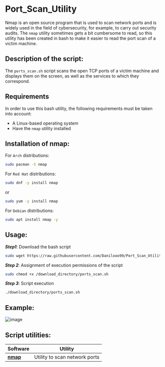 # Port_Scan_Utility

Nmap is an open source program that is used to scan network ports and is widely used in the field of cybersecurity, for example, to carry out security audits. The ```nmap``` utility sometimes gets a bit cumbersome to read, so this utility has been created in bash to make it easier to read the port scan of a victim machine.

## Description of the script:

The ```ports_scan.sh``` script scans the open TCP ports of a victim machine and displays them on the screen, as well as the services to which they correspond.

## Requirements

In order to use this bash utility, the following requirements must be taken into account:

- A Linux-based operating system
- Have the ```nmap``` utility installed


## Installation of nmap:

For ```Arch``` distributions:
```bash
sudo pacman -S nmap
```

For ```Red Hat``` distributions:
```bash
sudo dnf -y install nmap
```

or


```bash
sudo yum -y install nmap
```

For ```Debian``` distributions:
```bash
sudo apt install nmap -y
```


## Usage:
***Step1***: Download the bash script
```bash
sudo wget https://raw.githubusercontent.com/Danilooo99/Port_Scan_Utility/master/script/ports_scan.sh 
```

***Step 2***: Assignment of execution permissions of the script
```bash
sudo chmod +x /download_directory/ports_scan.sh
```

***Step 3***: Script execution
```bash
./download_directory/ports_scan.sh
```

## Example:

![image](https://user-images.githubusercontent.com/55488676/197856788-e15b93c0-3593-4d0e-ab2a-89db5f9a67d6.png)


## Script utilities:

| Software                                                              | Utility                       |
| --------------------------------------------------------------------- | ----------------------------- |
| **[nmap](https://nmap.org/)**                                         | Utility to scan network ports |

